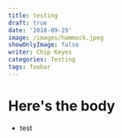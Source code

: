 ```yaml
---
title: testing
draft: true
date: '2018-09-29'
image: /images/hammock.jpeg
showOnlyImage: false
writer: Chip Keyes
categories: Testing
tags: foobar
---
```

# Here's the body
- test
